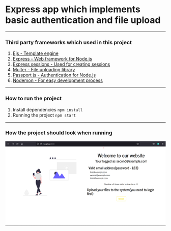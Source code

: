 # Express app which implements basic authentication and file upload

---
### Third party frameworks which used in this project
1. [Ejs - Template engine](https://ejs.co/)
2. [Express - Web framework for Node.js](https://expressjs.com/)
3. [Express sessions - Used for creating sessions ](https://www.npmjs.com/package/express-session)
4. [Multer - File uploading library](https://www.npmjs.com/package/multer)
5. [Passport js - Authentication for Node.js](https://www.passportjs.org/)
6. [Nodemon - For easy development process](https://www.npmjs.com/package/nodemon)

---
### How to run the project

1. Install dependencies 
    `npm install`
2. Running the project
    `npm start`

---
### How the project should look when running

![Screenshot](./src/images/Screenshot.png)
